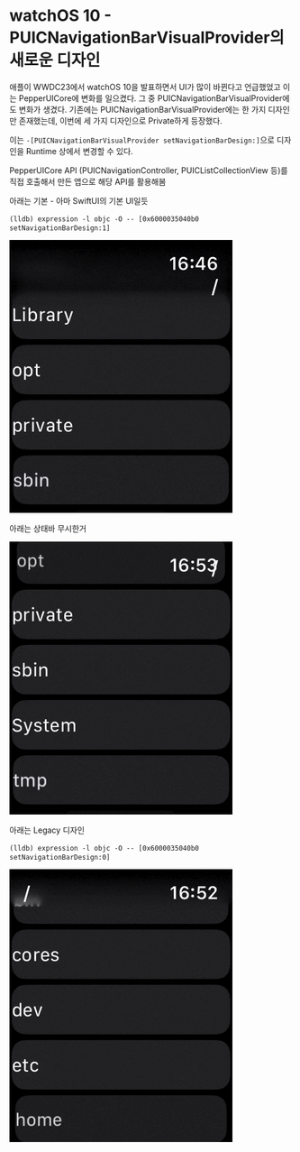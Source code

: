 # watchOS 10 - PUICNavigationBarVisualProvider의 새로운 디자인

애플이 WWDC23에서 watchOS 10을 발표하면서 UI가 많이 바뀐다고 언급했었고 이는 PepperUICore에 변화를 일으켰다. 그 중 PUICNavigationBarVisualProvider에도 변화가 생겼다. 기존에는 PUICNavigationBarVisualProvider에는 한 가지 디자인만 존재했는데, 이번에 세 가지 디자인으로 Private하게 등장했다.

이는 `-[PUICNavigationBarVisualProvider setNavigationBarDesign:]`으로 디자인을 Runtime 상에서 변경할 수 있다.

PepperUICore API (PUICNavigationController, PUICListCollectionView 등)를 직접 호출해서 만든 앱으로 해당 API를 활용해봄

아래는 기본 - 아마 SwiftUI의 기본 UI일듯

```
(lldb) expression -l objc -O -- [0x6000035040b0 setNavigationBarDesign:1]
```

![](1.gif)

아래는 상태바 무시한거

![](2.gif)

아래는 Legacy 디자인

```
(lldb) expression -l objc -O -- [0x6000035040b0 setNavigationBarDesign:0]
```

![](0.gif)
